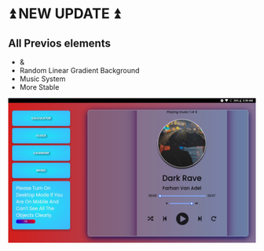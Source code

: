 # ⏫ NEW UPDATE ⏫

## All Previos elements 
- &
- Random Linear Gradient Background 
- Music System
- More Stable

![Music](https://github.com/BalencedVeil717/project-v2/blob/main/previews/music.jpeg?raw=true)

